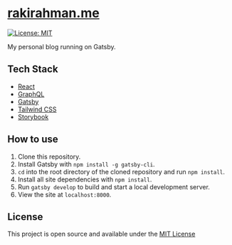 # [rakirahman.me](rakirahman.me)

[![License: MIT](https://img.shields.io/badge/License-MIT-blue.svg)](https://opensource.org/licenses/MIT)

My personal blog running on Gatsby.

## Tech Stack

- [React](https://reactjs.org/)
- [GraphQL](https://graphql.org/)
- [Gatsby](https://www.gatsbyjs.org/)
- [Tailwind CSS](https://tailwindcss.com/)
- [Storybook](https://storybook.js.org/)

## How to use

1. Clone this repository.
2. Install Gatsby with `npm install -g gatsby-cli`.
3. `cd` into the root directory of the cloned repository and run `npm install`.
4. Install all site dependencies with `npm install`.
5. Run `gatsby develop` to build and start a local development server.
6. View the site at `localhost:8000`.

## License

This project is open source and available under the [MIT License](LICENSE)
